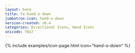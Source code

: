 ```yaml
---
layout: base
title: fa-hand-o-down
jumbotron-icon: hand-o-down
version-created: v0.4
categories: Directional Icons, Hand Icons
unicode: f0a7
---
```


{% include examples/icon-page.html icon="hand-o-down" %}
